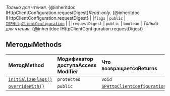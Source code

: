 <span data-ttu-id="b52be-p105">_Только для чтения._ {@inheritdoc IHttpClientConfiguration.requestDigest}</span><span class="sxs-lookup"><span data-stu-id="b52be-p105">_Read-only._ {@inheritdoc IHttpClientConfiguration.requestDigest}</span></span> |
|`flags`     | `public` | [`ISPHttpClientConfiguration`](../sp-http/isphttpclientconfiguration.md) |  |
|`requestDigest`     | `public` | `boolean` | _Только для чтения._ {@inheritdoc IHttpClientConfiguration.requestDigest} |




## <a name="methods"></a><span data-ttu-id="b52be-124">Методы</span><span class="sxs-lookup"><span data-stu-id="b52be-124">Methods</span></span>

| <span data-ttu-id="b52be-125">Метод</span><span class="sxs-lookup"><span data-stu-id="b52be-125">Method</span></span>       | <span data-ttu-id="b52be-126">Модификатор доступа</span><span class="sxs-lookup"><span data-stu-id="b52be-126">Access Modifier</span></span> | <span data-ttu-id="b52be-127">Что возвращается</span><span class="sxs-lookup"><span data-stu-id="b52be-127">Returns</span></span>  | <span data-ttu-id="b52be-128">Описание</span><span class="sxs-lookup"><span data-stu-id="b52be-128">Description</span></span>|
|:-------------|:----|:-------|:-----------|
|[`initializeFlags()`](initializeflags-sphttpclientconfiguration.md)     | `protected` | `void` |  |
|[`overrideWith()`](overridewith-sphttpclientconfiguration.md)     | `public` | [`SPHttpClientConfiguration`](../sp-http/sphttpclientconfiguration.md) |  |






